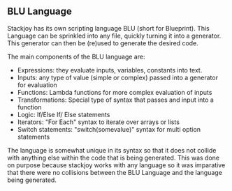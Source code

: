 ## BLU Language

Stackjoy has its own scripting language BLU (short for Blueprint). This Language can be
sprinkled into any file, quickly turning it into a generator. This generator can then be
(re)used to generate the desired code.

The main components of the BLU language are:
- Expressions: they evaluate inputs, variables, constants into text.
- Inputs: any type of value (simple or complex) passed into a generator for evaluation
- Functions: Lambda functions for more complex evaluation of inputs
- Transformations: Special type of syntax that passes and input into a function
- Logic: If/Else If/ Else statements
- Iterators: "For Each" syntax to iterate over arrays or lists
- Switch statements: "switch(somevalue)" syntax for multi option statements

The language is somewhat unique in its syntax so that it does not collide with anything 
else within the code that is being generated. This was done on purpose because stackjoy 
works with any language so it was imparative that there were no collisions between the 
BLU Language and the language being generated. 
